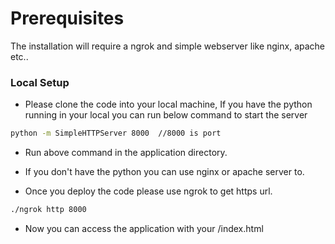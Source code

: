 # Prerequisites 

The installation will require a ngrok and simple webserver like nginx, apache etc..


### Local Setup
* Please clone the code into your local machine, If you have the python running in your local you can run below command to start the server
 ```sh
python -m SimpleHTTPServer 8000  //8000 is port
```
* Run above command in the application directory.

* If you don't have the python you can use nginx or apache server to.

* Once you deploy the code please use ngrok to get https url.
```sh
./ngrok http 8000
```
* Now you can access the application with your <ngrokurl>/index.html




